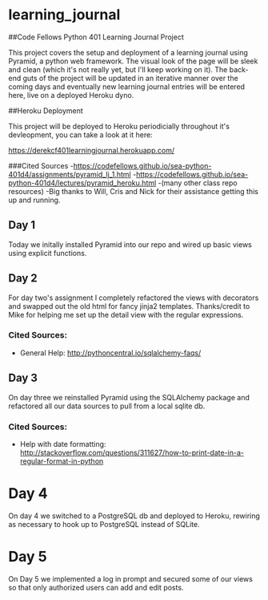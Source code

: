 # learning_journal
##Code Fellows Python 401 Learning Journal Project

This project covers the setup and deployment of a learning journal using Pyramid, a python web framework.  The visual look of the page will be sleek and clean (which it's not really yet, but I'll keep working on it).  The back-end guts of the project will be updated in an iterative manner over the coming days and eventually new learning journal entries will be entered here, live on a deployed Heroku dyno.


##Heroku Deployment

This project will be deployed to Heroku periodicially throughout it's devleopment, you can take a look at it here:

https://derekcf401learningjournal.herokuapp.com/

###Cited Sources
  -https://codefellows.github.io/sea-python-401d4/assignments/pyramid_lj_1.html
  -https://codefellows.github.io/sea-python-401d4/lectures/pyramid_heroku.html
  -(many other class repo resources)
  -Big thanks to Will, Cris and Nick for their assistance getting this up and running.

## Day 1

Today we initally installed Pyramid into our repo and wired up basic views using explicit functions.

## Day 2
For day two's assignment I completely refactored the views with decorators and swapped out the old html for fancy jinja2 templates.  Thanks/credit to Mike for helping me set up the detail view with the regular expressions.

### Cited Sources:
  - General Help: http://pythoncentral.io/sqlalchemy-faqs/

## Day 3

On day three we reinstalled Pyramid using the SQLAlchemy package and refactored all our data sources to pull from a local sqlite db.

### Cited Sources:
 - Help with date formatting: http://stackoverflow.com/questions/311627/how-to-print-date-in-a-regular-format-in-python

# Day 4

On day 4 we switched to a PostgreSQL db and deployed to Heroku, rewiring as necessary to hook up to PostgreSQL instead of SQLite.

# Day 5

On Day 5 we implemented a log in prompt and secured some of our views so that only authorized users can add and edit posts.

